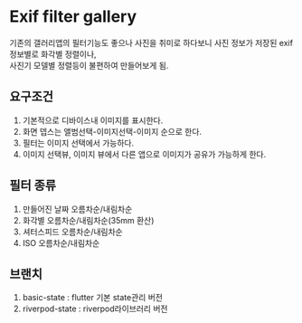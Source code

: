 Exif filter gallery
=============
기존의 갤러리앱의 필터기능도 좋으나 사진을 취미로 하다보니 사진 정보가 저장된 exif 정보별로 화각별 정렬이나,    
사진기 모델별 정렬등이 불편하여 만들어보게 됨.

## 요구조건
1. 기본적으로 디바이스내 이미지를 표시한다.
2. 화면 뎁스는 앨범선택-이미지선택-이미지 순으로 한다.
3. 필터는 이미지 선택에서 가능하다.
4. 이미지 선택뷰, 이미지 뷰에서 다른 앱으로 이미지가 공유가 가능하게 한다.

## 필터 종류
1. 만들어진 날짜 오름차순/내림차순
2. 화각별 오름차순/내림차순(35mm 환산)
3. 셔터스피드 오름차순/내림차순
4. ISO 오름차순/내림차순

## 브랜치
1. basic-state : flutter 기본 state관리 버전
2. riverpod-state : riverpod라이브러리 버전
